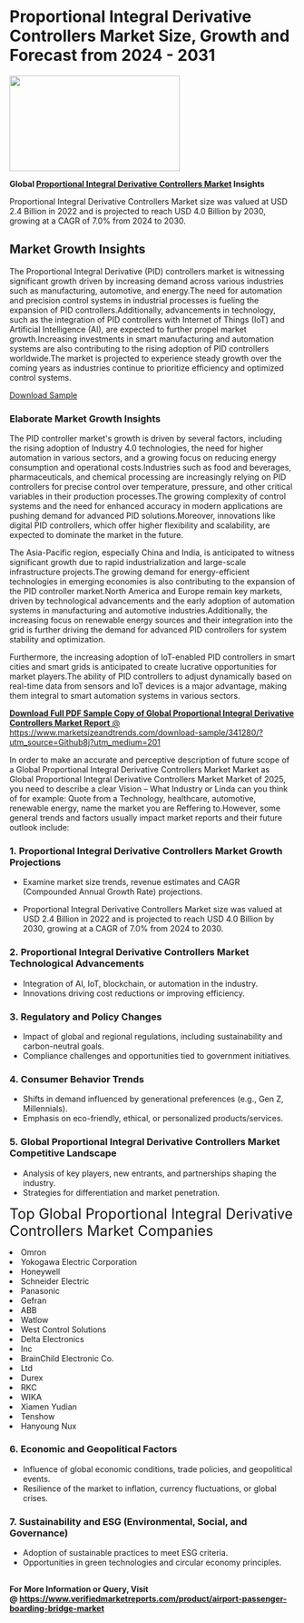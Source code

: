 <H1>Proportional Integral Derivative Controllers Market Size, Growth and Forecast from 2024 - 2031</H1><img class="aligncenter size-medium wp-image-584254" src="https://thirdeyenews.in/wp-content/uploads/2024/09/Global-Market-Research-300x168.jpeg" alt="" width="300" height="168" /><p><strong>Global&nbsp;<a href="https://www.marketsizeandtrends.com/download-sample/341280/?utm_source=Github8j?utm_medium=201">Proportional Integral Derivative Controllers Market</a> Insights</strong></p><p>Proportional Integral Derivative Controllers Market size was valued at USD 2.4 Billion in 2022 and is projected to reach USD 4.0 Billion by 2030, growing at a CAGR of 7.0% from 2024 to 2030.</p><p><h2>Market Growth Insights</h2> <p>The Proportional Integral Derivative (PID) controllers market is witnessing significant growth driven by increasing demand across various industries such as manufacturing, automotive, and energy.The need for automation and precision control systems in industrial processes is fueling the expansion of PID controllers.Additionally, advancements in technology, such as the integration of PID controllers with Internet of Things (IoT) and Artificial Intelligence (AI), are expected to further propel market growth.Increasing investments in smart manufacturing and automation systems are also contributing to the rising adoption of PID controllers worldwide.The market is projected to experience steady growth over the coming years as industries continue to prioritize efficiency and optimized control systems.</p> <p><a href="#">Download Sample</a></p> <h3>Elaborate Market Growth Insights</h3> <p>The PID controller market's growth is driven by several factors, including the rising adoption of Industry 4.0 technologies, the need for higher automation in various sectors, and a growing focus on reducing energy consumption and operational costs.Industries such as food and beverages, pharmaceuticals, and chemical processing are increasingly relying on PID controllers for precise control over temperature, pressure, and other critical variables in their production processes.The growing complexity of control systems and the need for enhanced accuracy in modern applications are pushing demand for advanced PID solutions.Moreover, innovations like digital PID controllers, which offer higher flexibility and scalability, are expected to dominate the market in the future.</p> <p>The Asia-Pacific region, especially China and India, is anticipated to witness significant growth due to rapid industrialization and large-scale infrastructure projects.The growing demand for energy-efficient technologies in emerging economies is also contributing to the expansion of the PID controller market.North America and Europe remain key markets, driven by technological advancements and the early adoption of automation systems in manufacturing and automotive industries.Additionally, the increasing focus on renewable energy sources and their integration into the grid is further driving the demand for advanced PID controllers for system stability and optimization.</p> <p>Furthermore, the increasing adoption of IoT-enabled PID controllers in smart cities and smart grids is anticipated to create lucrative opportunities for market players.The ability of PID controllers to adjust dynamically based on real-time data from sensors and IoT devices is a major advantage, making them integral to smart automation systems in various sectors.</p> <p><a href="#"></p><p><span class=""><strong>Download Full PDF Sample Copy of Global Proportional Integral Derivative Controllers Market Report</strong> @ <a href="https://www.marketsizeandtrends.com/download-sample/341280/?utm_source=Github8j?utm_medium=201" target="_blank">https://www.marketsizeandtrends.com/download-sample/341280/?utm_source=Github8j?utm_medium=201</a></span></p><p>In order to make an accurate and perceptive description of future scope of a Global&nbsp;Proportional Integral Derivative Controllers Market Market as Global&nbsp;Proportional Integral Derivative Controllers Market Market of 2025, you need to describe a clear Vision &ndash; What Industry or Linda can you think of for example: Quote from a Technology, healthcare, automotive, renewable energy, name the market you are Reffering to.However, some general trends and factors usually impact market reports and their future outlook include:</p><h3>1.&nbsp;<strong>Proportional Integral Derivative Controllers Market Growth Projections</strong></h3><ul><li>Examine market size trends, revenue estimates and CAGR (Compounded Annual Growth Rate) projections.</li><li><p>Proportional Integral Derivative Controllers Market size was valued at USD 2.4 Billion in 2022 and is projected to reach USD 4.0 Billion by 2030, growing at a CAGR of 7.0% from 2024 to 2030.</p></li></ul><h3>2.&nbsp;<strong>Proportional Integral Derivative Controllers Market Technological Advancements</strong></h3><ul><li>Integration of AI, IoT, blockchain, or automation in the industry.</li><li>Innovations driving cost reductions or improving efficiency.</li></ul><h3>3.&nbsp;<strong>Regulatory and Policy Changes</strong></h3><ul><li>Impact of global and regional regulations, including sustainability and carbon-neutral goals.</li><li>Compliance challenges and opportunities tied to government initiatives.</li></ul><h3>4.&nbsp;<strong>Consumer Behavior Trends</strong></h3><ul><li>Shifts in demand influenced by generational preferences (e.g., Gen Z, Millennials).</li><li>Emphasis on eco-friendly, ethical, or personalized products/services.</li></ul><h3>5.&nbsp;<strong>Global Proportional Integral Derivative Controllers Market Competitive Landscape</strong></h3><ul><li>Analysis of key players, new entrants, and partnerships shaping the industry.</li><li>Strategies for differentiation and market penetration.</li></ul><p data-pm-slice="1 1 []"><span style="color: inherit; font-family: inherit; font-size: 25px;">Top Global Proportional Integral Derivative Controllers Market Companies</span></p><div class="" data-test-id=""><p><li>Omron</li><li> Yokogawa Electric Corporation</li><li> Honeywell</li><li> Schneider Electric</li><li> Panasonic</li><li> Gefran</li><li> ABB</li><li> Watlow</li><li> West Control Solutions</li><li> Delta Electronics</li><li> Inc</li><li> BrainChild Electronic Co.</li><li> Ltd</li><li> Durex</li><li> RKC</li><li> WIKA</li><li> Xiamen Yudian</li><li> Tenshow</li><li> Hanyoung Nux</li></p></div><h3>6.&nbsp;<strong>Economic and Geopolitical Factors</strong></h3><ul><li>Influence of global economic conditions, trade policies, and geopolitical events.</li><li>Resilience of the market to inflation, currency fluctuations, or global crises.</li></ul><h3>7.&nbsp;<strong>Sustainability and ESG (Environmental, Social, and Governance)</strong></h3><ul><li>Adoption of sustainable practices to meet ESG criteria.</li><li>Opportunities in green technologies and circular economy principles.</li></ul><h2><strong style="font-size: 14px;">For More Information or Query, Visit @&nbsp;</strong><a style="background-color: #ffffff; font-size: 14px;" href="https://www.marketsizeandtrends.com/report/proportional-integral-derivative-controllers-market/" target="_blank">https://www.verifiedmarketreports.com/product/airport-passenger-boarding-bridge-market</a></h2>